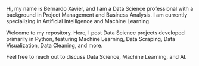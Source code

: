 Hi, my name is Bernardo Xavier, and I am a Data Science professional with a background in Project Management and Business Analysis. I am currently specializing in Artificial Intelligence and Machine Learning.

Welcome to my repository. Here, I post Data Science projects developed primarily in Python, featuring Machine Learning, Data Scraping, Data Visualization, Data Cleaning, and more.

Feel free to reach out to discuss Data Science, Machine Learning, and AI.

